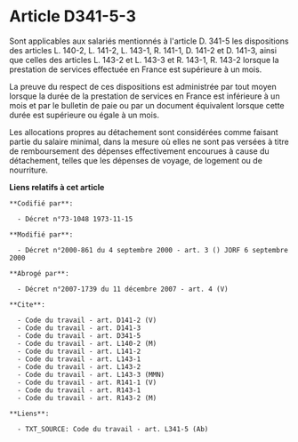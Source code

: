 # Article D341-5-3

Sont applicables aux salariés mentionnés à l'article D. 341-5 les dispositions des articles L. 140-2, L. 141-2, L. 143-1, R.
141-1, D. 141-2 et D. 141-3, ainsi que celles des articles L. 143-2 et L. 143-3 et R. 143-1, R. 143-2 lorsque la prestation
de services effectuée en France est supérieure à un mois.

La preuve du respect de ces dispositions est administrée par tout moyen lorsque la durée de la prestation de services en
France est inférieure à un mois et par le bulletin de paie ou par un document équivalent lorsque cette durée est supérieure
ou égale à un mois.

Les allocations propres au détachement sont considérées comme faisant partie du salaire minimal, dans la mesure où elles ne
sont pas versées à titre de remboursement des dépenses effectivement encourues à cause du détachement, telles que les
dépenses de voyage, de logement ou de nourriture.

**Liens relatifs à cet article**

	**Codifié par**:

	  - Décret n°73-1048 1973-11-15

	**Modifié par**:

	  - Décret n°2000-861 du 4 septembre 2000 - art. 3 () JORF 6 septembre 2000

	**Abrogé par**:

	  - Décret n°2007-1739 du 11 décembre 2007 - art. 4 (V)

	**Cite**:

	  - Code du travail - art. D141-2 (V)
	  - Code du travail - art. D141-3
	  - Code du travail - art. D341-5
	  - Code du travail - art. L140-2 (M)
	  - Code du travail - art. L141-2
	  - Code du travail - art. L143-1
	  - Code du travail - art. L143-2
	  - Code du travail - art. L143-3 (MMN)
	  - Code du travail - art. R141-1 (V)
	  - Code du travail - art. R143-1
	  - Code du travail - art. R143-2 (M)

	**Liens**:

	  - TXT_SOURCE: Code du travail - art. L341-5 (Ab)
